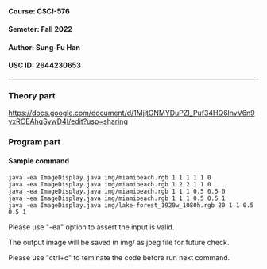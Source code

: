 #### Course: CSCI-576
#### Semeter: Fall 2022
#### Author: Sung-Fu Han
#### USC ID: 2644230653 
---
### Theory part
https://docs.google.com/document/d/1MjjtGNMYDuPZI_Puf34HQ6lnvV6n9yxRCEAhqSywD4I/edit?usp=sharing

### Program part

#### Sample command
    java -ea ImageDisplay.java img/miamibeach.rgb 1 1 1 1 1 0 
    java -ea ImageDisplay.java img/miamibeach.rgb 1 2 2 1 1 0 
    java -ea ImageDisplay.java img/miamibeach.rgb 1 1 1 0.5 0.5 0 
    java -ea ImageDisplay.java img/miamibeach.rgb 1 1 1 0.5 0.5 1
    java -ea ImageDisplay.java img/lake-forest_1920w_1080h.rgb 20 1 1 0.5 0.5 1

Please  use "-ea" option to assert the input is valid.

The output image will be saved in img/ as jpeg file for future check.

Please use "ctrl+c" to teminate the code before run next command.
